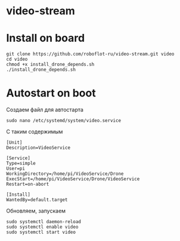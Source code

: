 
# video-stream


# Install on board

    git clone https://github.com/roboflot-ru/video-stream.git video
    cd video
    chmod +x install_drone_depends.sh
    ./install_drone_depends.sh



# Autostart on boot

Создаем файл для автостарта

    sudo nano /etc/systemd/system/video.service

С таким содержимым

    [Unit]
    Description=VideoService

    [Service]
    Type=simple
    User=pi
    WorkingDirectory=/home/pi/VideoService/Drone
    ExecStart=/home/pi/VideoService/Drone/VideoService
    Restart=on-abort

    [Install]
    WantedBy=default.target

Обновляем, запускаем

    sudo systemctl daemon-reload
    sudo systemctl enable video
    sudo systemctl start video


